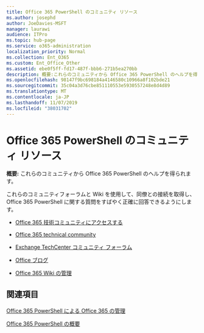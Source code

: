 ```yaml
---
title: Office 365 PowerShell のコミュニティ リソース
ms.author: josephd
author: JoeDavies-MSFT
manager: laurawi
audience: ITPro
ms.topic: hub-page
ms.service: o365-administration
localization_priority: Normal
ms.collection: Ent_O365
ms.custom: Ent_Office_Other
ms.assetid: ebe0f5ff-fd17-487f-bbb6-271b5ea270bb
description: 概要:これらのコミュニティから Office 365 PowerShell のヘルプを得られます。
ms.openlocfilehash: 98147f9bc698184a4146580c10966a8f102bde21
ms.sourcegitcommit: 35c04a3d76cbe851110553e5930557248e8d4d89
ms.translationtype: MT
ms.contentlocale: ja-JP
ms.lasthandoff: 11/07/2019
ms.locfileid: "38031702"
---
```

# <a name="office-365-powershell-community-resources"></a>Office 365 PowerShell のコミュニティ リソース

 **概要:** これらのコミュニティから Office 365 PowerShell のヘルプを得られます。
  
これらのコミュニティフォーラムと Wiki を使用して、同僚との接続を取得し、Office 365 PowerShell に関する質問をすばやく正確に回答できるようにします。 
  
- [Office 365 技術コミュニティにアクセスする](https://techcommunity.microsoft.com/t5/Office-365/ct-p/Office365)
    
- [Office 365 technical community](https://techcommunity.microsoft.com/t5/Office-365/ct-p/Office365)
    
- [Exchange TechCenter コミュニティ フォーラム](https://social.technet.microsoft.com/Forums/exchange/home?forum=exchangesvrgeneral)
    
- [Office ブログ](https://blogs.office.com/)
    
- [Office 365 Wiki の管理](https://community.office365.com/w/manage/default.aspx)
    
## <a name="see-also"></a>関連項目

#### 

[Office 365 PowerShell による Office 365 の管理](manage-office-365-with-office-365-powershell.md)
  
[Office 365 PowerShell の概要](getting-started-with-office-365-powershell.md)

